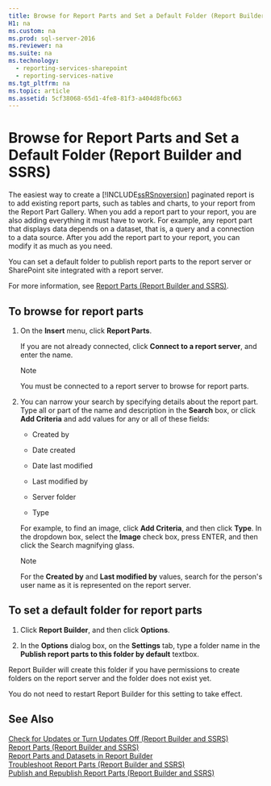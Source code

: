 ```yaml
---
title: Browse for Report Parts and Set a Default Folder (Report Builder and SSRS)
H1: na
ms.custom: na
ms.prod: sql-server-2016
ms.reviewer: na
ms.suite: na
ms.technology: 
  - reporting-services-sharepoint
  - reporting-services-native
ms.tgt_pltfrm: na
ms.topic: article
ms.assetid: 5cf38068-65d1-4fe8-81f3-a404d8fbc663
---
```

# Browse for Report Parts and Set a Default Folder (Report Builder and SSRS)
The easiest way to create a [!INCLUDE[ssRSnoversion](../../Topics/TopicNameContainA/includes/ssRSnoversion_md.md)] paginated report is to add existing report parts, such as tables and charts, to your report from the Report Part Gallery. When you add a report part to your report, you are also adding everything it must have to work. For example, any report part that displays data depends on a dataset, that is, a query and a connection to a data source. After you add the report part to your report, you can modify it as much as you need.  
  
 You can set a default folder to publish report parts to the report server or SharePoint site integrated with a report server.  
  
 For more information, see [Report Parts &#40;Report Builder and SSRS&#41;](../../Topics/TopicNameNotContainA/Report-Parts--Report-Builder-and-SSRS-.md).  
  
## To browse for report parts  
  
1.  On the **Insert** menu, click **Report Parts**.  
  
     If you are not already connected, click **Connect to a report server**, and enter the name.  
  
    > [!NOTE]  
    >  You must be connected to a report server to browse for report parts.  
  
2.  You can narrow your search by specifying details about the report part. Type all or part of the name and description in the **Search** box, or click **Add Criteria** and add values for any or all of these fields:  
  
    -   Created by  
  
    -   Date created  
  
    -   Date last modified  
  
    -   Last modified by  
  
    -   Server folder  
  
    -   Type  
  
     For example, to find an image, click **Add Criteria**, and then click **Type**. In the dropdown box, select the **Image** check box, press ENTER, and then click the Search magnifying glass.  
  
    > [!NOTE]  
    >  For the **Created by** and **Last modified by** values, search for the person's user name as it is represented on the report server.  
  
## To set a default folder for report parts  
  
1.  Click **Report Builder**, and then click **Options**.  
  
2.  In the **Options** dialog box, on the **Settings** tab, type a folder name in the **Publish report parts to this folder by default** textbox.  
  
 Report Builder will create this folder if you have permissions to create folders on the report server and the folder does not exist yet.  
  
 You do not need to restart Report Builder for this setting to take effect.  
  
## See Also  
 [Check for Updates or Turn Updates Off (Report Builder and SSRS)](assetId:///9c69792d-d7c4-453b-ae2f-6d2d071d8606)   
 [Report Parts &#40;Report Builder and SSRS&#41;](../../Topics/TopicNameNotContainA/Report-Parts--Report-Builder-and-SSRS-.md)   
 [Report Parts and Datasets in Report Builder](../../Topics/TopicNameNotContainA/Report-Parts-and-Datasets-in-Report-Builder.md)   
 [Troubleshoot Report Parts (Report Builder and SSRS)](assetId:///d9fe1932-46e7-421b-a8a9-4c54d9576e94)   
 [Publish and Republish Report Parts &#40;Report Builder and SSRS&#41;](../../Topics/TopicNameNotContainA/Publish-and-Republish-Report-Parts--Report-Builder-and-SSRS-.md)  
  
  